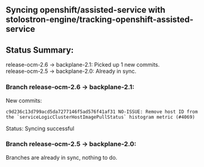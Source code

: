 ## Syncing openshift/assisted-service with stolostron-engine/tracking-openshift-assisted-service

## Status Summary:

release-ocm-2.6 -> backplane-2.1: Picked up 1 new commits.  
release-ocm-2.5 -> backplane-2.0: Already in sync.  

### Branch release-ocm-2.6 -> backplane-2.1:

New commits:

```
c9d236c13d799acd5da7277146f5ad576f41af31 NO-ISSUE: Remove host ID from the `serviceLogicClusterHostImagePullStatus` histogram metric (#4069)
```

Status: Syncing successful

### Branch release-ocm-2.5 -> backplane-2.0:

Branches are already in sync, nothing to do.
